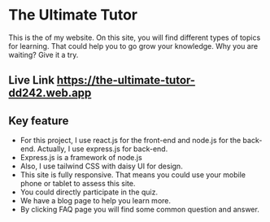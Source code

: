 # The Ultimate Tutor #
This is the of my website. On this site, you will find different types of topics for learning. That could help you to go grow your knowledge. Why you are waiting? Give it a try.

## Live Link https://the-ultimate-tutor-dd242.web.app

## Key feature ##
 * For this project, I use react.js for the front-end and node.js for the back-end. Actually, I use express.js for back-end.
 * Express.js is a framework of node.js
 * Also, I use tailwind CSS with daisy UI for design.
 * This site is fully responsive. That means you could use your mobile phone or tablet to assess this site.
 * You could directly participate in the quiz.
 * We have a blog page to help you learn more.
 * By clicking FAQ page you will find some common question and answer.